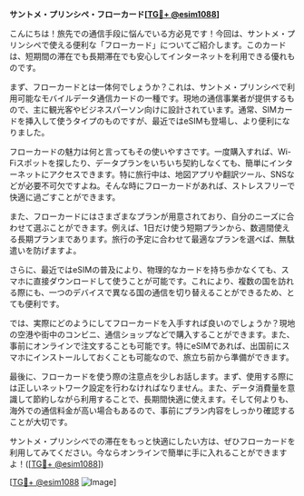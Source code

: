 **サントメ・プリンシペ・フローカード[[TG💪+ @esim1088](https://t.me/s/esim1088)]**

こんにちは！旅先での通信手段に悩んでいる方必見です！今回は、サントメ・プリンシペで使える便利な「フローカード」についてご紹介します。このカードは、短期間の滞在でも長期滞在でも安心してインターネットを利用できる優れものです。

まず、フローカードとは一体何でしょうか？これは、サントメ・プリンシペで利用可能なモバイルデータ通信カードの一種です。現地の通信事業者が提供するもので、主に観光客やビジネスパーソン向けに設計されています。通常、SIMカードを挿入して使うタイプのものですが、最近ではeSIMも登場し、より便利になりました。

フローカードの魅力は何と言ってもその使いやすさです。一度購入すれば、Wi-Fiスポットを探したり、データプランをいちいち契約しなくても、簡単にインターネットにアクセスできます。特に旅行中は、地図アプリや翻訳ツール、SNSなどが必要不可欠ですよね。そんな時にフローカードがあれば、ストレスフリーで快適に過ごすことができます。

また、フローカードにはさまざまなプランが用意されており、自分のニーズに合わせて選ぶことができます。例えば、1日だけ使う短期プランから、数週間使える長期プランまであります。旅行の予定に合わせて最適なプランを選べば、無駄遣いを防げますよ。

さらに、最近ではeSIMの普及により、物理的なカードを持ち歩かなくても、スマホに直接ダウンロードして使うことが可能です。これにより、複数の国を訪れる際にも、一つのデバイスで異なる国の通信を切り替えることができるため、とても便利です。

では、実際にどのようにしてフローカードを入手すれば良いのでしょうか？現地の空港や街中のコンビニ、通信ショップなどで購入することができます。また、事前にオンラインで注文することも可能です。特にeSIMであれば、出国前にスマホにインストールしておくことも可能なので、旅立ち前から準備ができます。

最後に、フローカードを使う際の注意点を少しお話します。まず、使用する際には正しいネットワーク設定を行わなければなりません。また、データ消費量を意識して節約しながら利用することで、長期間快適に使えます。そして何よりも、海外での通信料金が高い場合もあるので、事前にプラン内容をしっかり確認することが大切です。

サントメ・プリンシペでの滞在をもっと快適にしたい方は、ぜひフローカードを利用してみてください。今ならオンラインで簡単に手に入れることができますよ！([[TG💪+ @esim1088](https://t.me/s/esim1088)]) 

[[TG💪+ @esim1088](https://t.me/s/esim1088) ![Image](https://i.postimg.cc/Y0z9fWf4/image.png)]